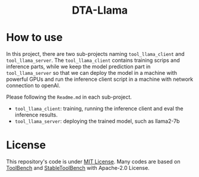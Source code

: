 <div align= "center">
    <h1>DTA-Llama</h1>
</div>

<div align="center">

</div>

# How to use
In this project, there are two sub-projects naming `tool_llama_client` and `tool_llama_server`. The `tool_llama_client` contains 
training scrips and inference parts, while we keep the model prediction part in `tool_llama_server` so that we can deploy the model in a machine with powerful GPUs and run the inference
client script in a machine with network connection to openAI.

Please following the `Readme.md` in each sub-project.
- `tool_llama_client`: training, running the inference client and eval the inference results.
- `tool_llama_server`: deploying the trained model, such as llama2-7b

# License
This repository's code is under [MIT License](LICENSE). Many codes are based on [ToolBench](https://github.com/OpenBMB/ToolBench) and [StableToolBench](https://github.com/THUNLP-MT/StableToolBench) with  Apache-2.0 License.
